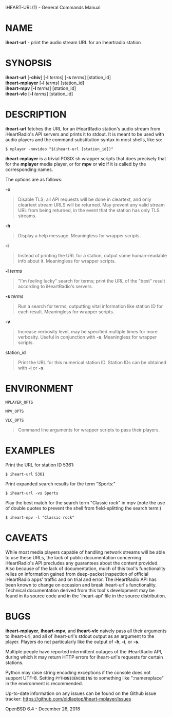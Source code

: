 IHEART-URL(1) - General Commands Manual

# NAME

**iheart-url** - print the audio stream URL for an iheartradio station

# SYNOPSIS

**iheart-url**
\[**-chiv**]
\[**-l**&nbsp;*terms*]
\[**-s**&nbsp;*terms*]
\[station\_id]  
**iheart-mplayer**
\[**-l**&nbsp;*terms*]
\[station\_id]  
**iheart-mpv**
\[**-l**&nbsp;*terms*]
\[station\_id]  
**iheart-vlc**
\[**-l**&nbsp;*terms*]
\[station\_id]

# DESCRIPTION

**iheart-url**
fetches the URL for an iHeartRadio station's audio stream from iHeartRadio's
API servers and prints it to stdout.
It is meant to be used with audio players and the command substitution syntax in
most shells, like so:

	$ mplayer -novideo "$(iheart-url [station_id])"

**iheart-mplayer**
is a trivial POSIX sh wrapper scripts that does precisely that for the
**mplayer**
media player, or for
**mpv**
or
**vlc**
if it is called by the corresponding names.

The options are as follows:

**-c**

> Disable TLS; all API requests will be done in cleartext, and only cleartext
> stream URLS will be returned.
> May prevent any valid stream URL from being returned, in the event that the
> station has only TLS streams.

**-h**

> Display a help message.
> Meaningless for wrapper scripts.

**-i**

> Instead of printing the URL for a station, output some human-readable info about
> it.
> Meaningless for wrapper scripts.

**-l** *terms*

> "I'm feeling lucky"
> search for terms; print the URL of the
> "best"
> result according to iHeartRadio's servers.

**-s** *terms*

> Run a search for terms, outputting vital information like station ID for each
> result.
> Meaningless for wrapper scripts.

**-v**

> Increase verbosity level, may be specified multiple times for more verbosity.
> Useful in conjunction with
> **-s**.
> Meaningless for wrapper scripts.

station\_id

> Print the URL for this numerical station ID.
> Station IDs can be obtained with
> **-i**
> or
> **-s**.

# ENVIRONMENT

`MPLAYER_OPTS`

`MPV_OPTS`

`VLC_OPTS`

> Command line arguments for wrapper scripts to pass their players.

# EXAMPLES

Print the URL for station ID 5361:

	$ iheart-url 5361

Print expanded search results for the term
"Sports:"

	$ iheart-url -vs Sports

Play the best match for the search term
"Classic rock"
in mpv
(note the use of double quotes to prevent the shell from field-splitting the search term:)

	$ iheart-mpv -l "Classic rock"

# CAVEATS

While most media players capable of handling network streams will be able to use
these URLs, the lack of public documentation concerning iHeartRadio's API
precludes any guarantees about the content provided.
Also because of the lack of documentation, much of this tool's functionality
relies on information gained from deep-packet inspection of official iHeartRadio
apps' traffic and on trial and error.
The iHeartRadio API has been known to change on occasion and break iheart-url's
functionality.
Technical documentation derived from this tool's development may be found in its
source code and in the 'iheart-api' file in the source distribution.

# BUGS

**iheart-mplayer**,
**iheart-mpv**,
and
**iheart-vlc**
naively pass all their arguments to iheart-url, and all of iheart-url's stdout
output as an argument to the player.
Players do not particularly like the output of
**-h**,
**-i**,
or
**-s**.

Multiple people have reported intermittent outages of the iHeartRadio API,
during which it may return HTTP errors for iheart-url's requests for certain
stations.

Python may raise string encoding exceptions if the console does not support
UTF-8.
Setting
`PYTHONIOENCODING`
to something like ":namereplace" in the environment is recommended.

Up-to-date information on any issues can be found on the Github issue tracker:
https://github.com/oldlaptop/iheart-mplayer/issues

OpenBSD 6.4 - December 26, 2018
